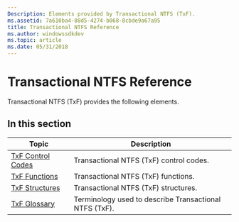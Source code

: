 ```yaml
---
Description: Elements provided by Transactional NTFS (TxF).
ms.assetid: 7a610ba4-88d5-4274-b068-8cbde9a67a95
title: Transactional NTFS Reference
ms.author: windowssdkdev
ms.topic: article
ms.date: 05/31/2018
---
```


# Transactional NTFS Reference

Transactional NTFS (TxF) provides the following elements.

## In this section



| Topic                                                                | Description                                                       |
|----------------------------------------------------------------------|-------------------------------------------------------------------|
| [TxF Control Codes](transactional-ntfs-control-codes.md)<br/> | Transactional NTFS (TxF) control codes.<br/>                |
| [TxF Functions](txf-functions.md)<br/>                        | Transactional NTFS (TxF) functions.<br/>                    |
| [TxF Structures](transactional-ntfs-structures.md)<br/>       | Transactional NTFS (TxF) structures.<br/>                   |
| [TxF Glossary](glossary.md)<br/>                              | Terminology used to describe Transactional NTFS (TxF).<br/> |



 

 

 




